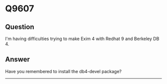 Q9607
=====

Question
--------

I'm having difficulties trying to make Exim 4 with Redhat 9 and Berkeley
DB 4.

Answer
------

Have you remembered to install the db4-devel package?

* * * * *

